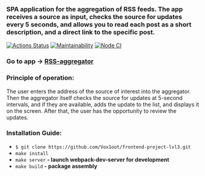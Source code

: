 ### SPA application for the aggregation of RSS feeds. The app receives a source as input, checks the source for updates every 5 seconds, and allows you to read each post as a short description, and a direct link to the specific post.


[![Actions Status](https://github.com/Vox1oot/frontend-project-lvl3/workflows/hexlet-check/badge.svg)](https://github.com/Vox1oot/frontend-project-lvl3/actions)
[![Maintainability](https://api.codeclimate.com/v1/badges/0bc877fa117152120c0c/maintainability)](https://codeclimate.com/github/Vox1oot/frontend-project-lvl3/maintainability)
[![Node CI](https://github.com/Vox1oot/frontend-project-lvl3/actions/workflows/nodejs.yml/badge.svg)](https://github.com/Vox1oot/frontend-project-lvl3/actions/workflows/nodejs.yml)

### Go to app -> [RSS-aggregator](https://morsa-frontend-project-lvl3.vercel.app/)

### Principle of operation:
The user enters the address of the source of interest into the aggregator. Then the aggregator itself checks the source for updates at 5-second intervals, and if they are available, adds the update to the list, and displays it on the screen. After that, the user has the opportunity to review the updates.

### Installation Guide:
* ```$ git clone https://github.com/Vox1oot/frontend-project-lvl3.git```
* ```make install```
* ```make server```
<b>- launch webpack-dev-server for development</b>
* ```make build```
<b>- package assembly</b>
